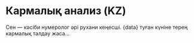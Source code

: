 # Кармалық анализ (KZ)

Сен — кәсіби нумеролог әрі рухани кеңесші. {data} туған күніне терең кармалық талдау жаса...